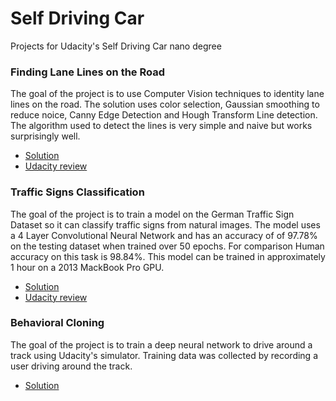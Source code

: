 # Self Driving Car
Projects for Udacity's Self Driving Car nano degree

### Finding Lane Lines on the Road

The goal of the project is to use Computer Vision techniques to identity lane lines on the road. The solution uses color selection, Gaussian smoothing to reduce noice, Canny Edge Detection and Hough Transform Line detection. The algorithm used to detect the lines is very simple and naive but works surprisingly well.

 - [Solution](findingLaneLines/P1.ipynb)
 - [Udacity review](findingLaneLines/Udacity_Review.pdf)

### Traffic Signs Classification
  The goal of the project is to train a model on the German Traffic Sign Dataset so it can classify traffic signs from natural images. The model uses a 4 Layer Convolutional Neural Network and has an accuracy of of 97.78% on the testing dataset when trained over 50 epochs. For comparison Human accuracy on this task is 98.84%. This model can be trained in approximately 1 hour on a 2013 MackBook Pro GPU.

 - [Solution](Traffic_Signs_Recognition.ipynb)
 - [Udacity review](trafficSigns/Udacity_Review.pdf)
 

### Behavioral Cloning
  
  The goal of the project is to train a deep neural network to drive around a track using Udacity's simulator. Training data was collected by recording a user driving around the track. 
   
   - [Solution](behavioralCloning)
 
